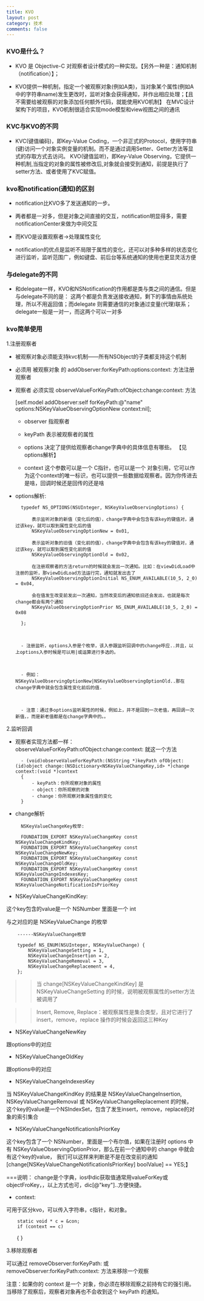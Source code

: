 ```yaml
---
title: KVO
layout: post
category: 技术
comments: false
---
```


### KVO是什么？

* KVO 是 Objective-C 对观察者设计模式的一种实现。【另外一种是：通知机制（notification）】；

* KVO提供一种机制，指定一个被观察对象(例如A类)，当对象某个属性(例如A中的字符串name)发生更改时，监听对象会获得通知，并作出相应处理；【且不需要给被观察的对象添加任何额外代码，就能使用KVO机制】
在MVC设计架构下的项目，KVO机制很适合实现mode模型和view视图之间的通讯


### KVC与KVO的不同

* KVC(键值编码)，即Key-Value Coding，一个非正式的Protocol，使用字符串(键)访问一个对象实例变量的机制。而不是通过调用Setter、Getter方法等显式的存取方式去访问。
KVO(键值监听)，即Key-Value Observing，它提供一种机制,当指定的对象的属性被修改后,对象就会接受到通知，前提是执行了setter方法、或者使用了KVC赋值。


### kvo和notification(通知)的区别

* notification比KVO多了发送通知的一步。

* 两者都是一对多，但是对象之间直接的交互，notification明显得多，需要notificationCenter来做为中间交互

* 而KVO是设置观察者->处理属性变化

* notification的优点是监听不局限于属性的变化，还可以对多种多样的状态变化进行监听，监听范围广，例如键盘、前后台等系统通知的使用也更显灵活方便


### 与delegate的不同

* 和delegate一样，KVO和NSNotification的作用都是类与类之间的通信。但是与delegate不同的是：
这两个都是负责发送接收通知，剩下的事情由系统处理，所以不用返回值；而delegate 则需要通信的对象通过变量(代理)联系；
delegate一般是一对一，而这两个可以一对多


### kvo简单使用

1.注册观察者

* 被观察对象必须能支持kvc机制——所有NSObject的子类都支持这个机制

* 必须用 被观察对象 的 addObserver:forKeyPath:options:context: 方法注册观察者

* 观察者 必须实现 observeValueForKeyPath:ofObject:change:context: 方法


    [self.model addObserver:self forKeyPath:@"name" options:NSKeyValueObservingOptionNew context:nil];

    - observer 指观察者

    - keyPath 表示被观察者的属性

    - options 决定了提供给观察者change字典中的具体信息有哪些。 【见options解析】

    - context 这个参数可以是一个 C指针，也可以是一个 对象引用，它可以作为这个context的唯一标识，也可以提供一些数据给观察者。因为你传进去是啥，回调时候还是回传的还是啥


* options解析:

        typedef NS_OPTIONS(NSUInteger, NSKeyValueObservingOptions) {

            表示监听对象的新值（变化后的值），change字典中会包含有该key的键值对，通过该key，就可以取到属性变化后的值
            NSKeyValueObservingOptionNew = 0x01,

            表示监听对象的旧值（变化前的值），change字典中会包含有该key的键值对，通过该key，就可以取到属性变化前的值
            NSKeyValueObservingOptionOld = 0x02,

            在注册观察者的方法return的时候就会发出一次通知。比如：在viewDidLoad中注册的监听，那viewDidLoad方法运行完，通知就发出去了
            NSKeyValueObservingOptionInitial NS_ENUM_AVAILABLE(10_5, 2_0) = 0x04,

            会在值发生改变前发出一次通知，当然改变后的通知依旧还会发出，也就是每次change都会有两个通知
            NSKeyValueObservingOptionPrior NS_ENUM_AVAILABLE(10_5, 2_0) = 0x08

        };



        - 注册监听，options入参是个枚举，该入参跟监听回调中的change呼应..并且，以上options入参时候是可以用|或运算进行多选的。



        - 例如：NSKeyValueObservingOptionNew|NSKeyValueObservingOptionOld..那在change字典中就会包含属性变化前后的值.



        - 注意：通过多options监听属性的时候，例如上，并不是回到一次老值，再回调一次新值，，而是新老值都是在change字典中的。。



2.监听回调

* 观察者实现方法都一样：observeValueForKeyPath:ofObject:change:context: 就这一个方法

        - (void)observeValueForKeyPath:(NSString *)keyPath ofObject:(id)object change:(NSDictionary<NSKeyValueChangeKey,id> *)change context:(void *)context
        {
            - keyPath：你所观察对象的属性
            - object：你所观察的对象
            - change：你所观察对象属性值的变化
        }


* change解析

        NSKeyValueChangeKey枚举:

        FOUNDATION_EXPORT NSKeyValueChangeKey const NSKeyValueChangeKindKey;
        FOUNDATION_EXPORT NSKeyValueChangeKey const NSKeyValueChangeNewKey;
        FOUNDATION_EXPORT NSKeyValueChangeKey const NSKeyValueChangeOldKey;
        FOUNDATION_EXPORT NSKeyValueChangeKey const NSKeyValueChangeIndexesKey;
        FOUNDATION_EXPORT NSKeyValueChangeKey const NSKeyValueChangeNotificationIsPriorKey


* NSKeyValueChangeKindKey:

这个key包含的value是一个 NSNumber 里面是一个 int

与之对应的是 NSKeyValueChange 的枚举

        ------NSKeyValueChange枚举

        typedef NS_ENUM(NSUInteger, NSKeyValueChange) {
            NSKeyValueChangeSetting = 1,
            NSKeyValueChangeInsertion = 2,
            NSKeyValueChangeRemoval = 3,
            NSKeyValueChangeReplacement = 4,
        };

>> 当 change[NSKeyValueChangeKindKey] 是 NSKeyValueChangeSetting 的时候，说明被观察属性的setter方法被调用了

>> Insert, Remove, Replace：被观察属性是集合类型，且对它进行了 insert，remove，replace 操作的时候会返回这三种Key


* NSKeyValueChangeNewKey

跟options中的对应

* NSKeyValueChangeOldKey

跟options中的对应

* NSKeyValueChangeIndexesKey

当 NSKeyValueChangeKindKey 的结果是 NSKeyValueChangeInsertion,
NSKeyValueChangeRemoval 或 NSKeyValueChangeReplacement 的时候，
这个key的value是一个NSIndexSet，包含了发生insert，remove，replace的对象的索引集合

* NSKeyValueChangeNotificationIsPriorKey

这个key包含了一个 NSNumber，里面是一个布尔值，如果在注册时 options 中有
NSKeyValueObservingOptionPrior，那么在前一个通知中的 change 中就会
有这个key的value， 我们可以这样来判断是不是在改变前的通知[change[NSKeyValueChangeNotificationIsPriorKey] boolValue] ==
YES;】

===说明： change是个字典，ios中dic获取值通常用valueForKey或objectFroKey，，以上方式也可，dic[@"key"]..方便快捷。


* context:

可用于区分kvo，可以传入字符串，c指针，和对象。

        static void * c = &con;
        if (context == c)
        {
        }


3.移除观察者

可以通过 removeObserver:forKeyPath: 或 removeObserver:forKeyPath:context: 方法来移除一个观察

注意：如果你的 context 是一个 对象，你必须在移除观察之前持有它的强引用。当移除了观察后，观察者对象再也不会收到这个 keyPath 的通知。


